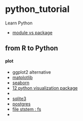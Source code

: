 # python_tutorial
Learn Python


- [module vs package](https://learnpython.com/blog/python-modules-packages-libraries-frameworks/)

## from R to Python
#### plot
- ggplot2 alternative
- [matplotlib](https://github.com/matplotlib/matplotlib)
- [seaborn](https://github.com/mwaskom/seaborn)
- [12 python visualization package](https://mode.com/blog/python-data-visualization-libraries)
- 
- [sqlite3](https://docs.python.org/3/library/sqlite3.html)
- [postgres](https://github.com/psycopg/psycopg2)
- [file ststem : fs](https://docs.python.org/3/library/pathlib.html)
- 
